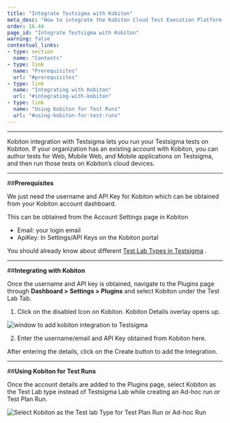 ```yaml
---
title: "Integrate Testsigma with Kobiton"
meta_desc: "How to integrate the Kobiton Cloud Test Execution Platform with Testsigma"
order: 16.44
page_id: "Integrate Testsigma with Kobiton"
warning: false
contextual_links:
- type: section
  name: "Contents"
- type: link
  name: "Prerequisites"
  url: "#prerequisites"
- type: link
  name: "Integrating with Kobiton"
  url: "#integrating-with-kobiton"
- type: link
  name: "Using Kobiton for Test Runs"
  url: "#using-kobiton-for-test-runs"
---
```


---

Kobiton integration with Testsigma lets you run your Testsigma tests on Kobiton.
If your organization has an existing account with Kobiton, you can author tests for Web, Mobile Web, and Mobile applications on Testsigma, and then run those tests on Kobiton’s cloud devices.

---
##**Prerequisites**

We just need the username and API Key for Kobiton which can be obtained from your Kobiton account dashboard.

This can be obtained from the Account Settings page in Kobiton
  * Email: your login email
  * ApiKey: In Settings/API Keys on the Kobiton portal

You should already know about different [Test Lab Types in Testsigma](https://testsigma.com/docs/test-management/test-plans/supported-test-lab-types/) .

---
##**Integrating with Kobiton**


Once the username and API key is obtained, navigate to the Plugins page through **Dashboard > Settings > Plugins** and select Kobiton under the Test Lab Tab.

  1. Click on the disabled Icon on Kobiton. Kobiton Details overlay opens up.

  ![window to add kobiton integration to Testsigma](https://docs.testsigma.com/images/kobiton/add-kobiton-integration.png)

  2. Enter the username/email and API Key obtained from Kobiton here.

After entering the details, click on the Create button to add the Integration.

---
##**Using Kobiton for Test Runs**

Once the account details are added to the Plugins page, select Kobiton as the Test Lab type instead of Testsigma Lab while creating an Ad-hoc run or Test Plan Run.

![Select Kobiton as the Test lab Type for Test Plan Run or Ad-hoc Run](https://docs.testsigma.com/images/kobiton/select-test-lab-kobiton.png)

